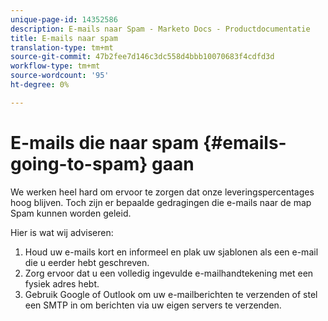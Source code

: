 ```yaml
---
unique-page-id: 14352586
description: E-mails naar Spam - Marketo Docs - Productdocumentatie
title: E-mails naar spam
translation-type: tm+mt
source-git-commit: 47b2fee7d146c3dc558d4bbb10070683f4cdfd3d
workflow-type: tm+mt
source-wordcount: '95'
ht-degree: 0%

---
```



# E-mails die naar spam {#emails-going-to-spam} gaan

We werken heel hard om ervoor te zorgen dat onze leveringspercentages hoog blijven. Toch zijn er bepaalde gedragingen die e-mails naar de map Spam kunnen worden geleid.

Hier is wat wij adviseren:

1. Houd uw e-mails kort en informeel en plak uw sjablonen als een e-mail die u eerder hebt geschreven.
1. Zorg ervoor dat u een volledig ingevulde e-mailhandtekening met een fysiek adres hebt.
1. Gebruik Google of Outlook om uw e-mailberichten te verzenden of stel een SMTP in om berichten via uw eigen servers te verzenden.

